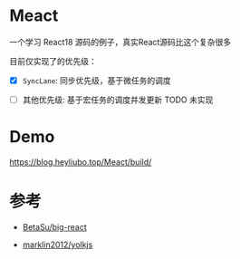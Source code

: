 # Meact

一个学习 React18 源码的例子，真实React源码比这个复杂很多

目前仅实现了的优先级：

- [x] `SyncLane`: 同步优先级，基于微任务的调度

- [ ] 其他优先级: 基于宏任务的调度并发更新 TODO 未实现

# Demo

https://blog.heyliubo.top/Meact/build/

# 参考

- [BetaSu/big-react](https://github.com/BetaSu/big-react)

- [marklin2012/yolkjs](https://github.com/marklin2012/yolkjs)

